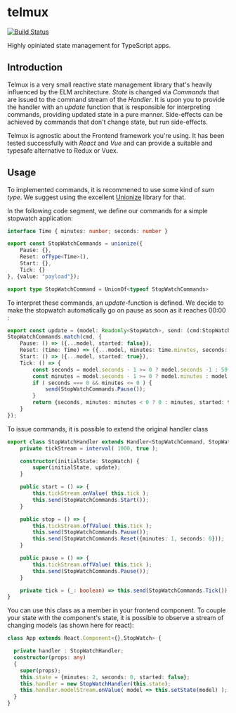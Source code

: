 # telmux

[![Build Status](https://travis-ci.org/hbel/telmux.svg?branch=master)](https://travis-ci.org/hbel/telmux)

Highly opiniated state management for TypeScript apps.

## Introduction

Telmux is a very small reactive state management library that's heavily influenced by the ELM architecture. _State_ is
changed via _Commands_ that are issued to the command stream of the _Handler_. It is upon you to provide the handler with
an _update_ function that is responsible for interpreting commands, providing updated state in a pure manner. Side-effects
can be achieved by commands that don't change state, but run side-effects.

Telmux is agnostic about the Frontend framework you're using. It has been tested successfully with *React* and *Vue* and can provide
a suitable and typesafe alternative to Redux or Vuex.

## Usage

To implemented commands, it is recommened to use some kind of _sum type_. We suggest using the excellent [Unionize](https://github.com/pelotom/unionize) library for that.

In the following code segment, we define our commands for a simple stopwatch application:

``` typescript
interface Time { minutes: number; seconds: number }

export const StopWatchCommands = unionize({
    Pause: {},
    Reset: ofType<Time>(),
    Start: {},
    Tick: {}
}, {value: "payload"});

export type StopWatchCommand = UnionOf<typeof StopWatchCommands>
```

To interpret these commands, an _update_-function is defined. We decide to make the stopwatch automatically go on pause as soon as
it reaches 00:00 :
``` typescript
export const update = (model: Readonly<StopWatch>, send: (cmd:StopWatchCommand) => void, cmd: StopWatchCommand): StopWatch | void => 
StopWatchCommands.match(cmd, {
    Pause: () => ({...model, started: false}),
    Reset: (time: Time) => ({...model, minutes: time.minutes, seconds: time.seconds}),
    Start: () => ({...model, started: true}),
    Tick: () => {
        const seconds = model.seconds - 1 >= 0 ? model.seconds -1 : 59;    
        const minutes = model.seconds - 1 >= 0 ? model.minutes : model.minutes - 1;
        if ( seconds === 0 && minutes <= 0 ) { 
            send(StopWatchCommands.Pause()); 
        }
        return {seconds, minutes: minutes < 0 ? 0 : minutes, started: true};
    }
});
```

To issue commands, it is possible to extend the original handler class
``` typescript
export class StopWatchHandler extends Handler<StopWatchCommand, StopWatch> {
    private tickStream = interval( 1000, true );

    constructor(initialState: StopWatch) {
        super(initialState, update);
    }

    public start = () => {
        this.tickStream.onValue( this.tick );
        this.send(StopWatchCommands.Start());
    }

    public stop = () => {
        this.tickStream.offValue( this.tick );
        this.send(StopWatchCommands.Pause());
        this.send(StopWatchCommands.Reset({minutes: 1, seconds: 0}));
    }

    public pause = () => {
        this.tickStream.offValue( this.tick );
        this.send(StopWatchCommands.Pause());
    }

    private tick = (_: boolean) => this.send(StopWatchCommands.Tick());
}
```

You can use this class as a member in your frontend component. To couple your state with the component's state, it is possible to
observe a stream of changing models (as shown here for react):

``` typescript
class App extends React.Component<{},StopWatch> {

  private handler : StopWatchHandler;
  constructor(props: any)
  {
    super(props);
    this.state = {minutes: 2, seconds: 0, started: false};
    this.handler = new StopWatchHandler(this.state);
    this.handler.modelStream.onValue( model => this.setState(model) );
  }
}
```
